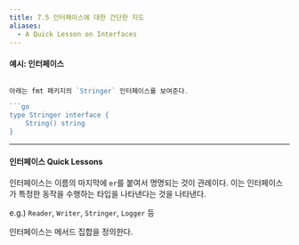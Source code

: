 ```yaml
---
title: 7.5 인터페이스에 대한 간단한 지도
aliases:
  - A Quick Lesson on Interfaces
---
```


#### 예시: 인터페이스

```go

아래는 fmt 패키지의 `Stringer` 인터페이스를 보여준다.

```go
type Stringer interface {
    String() string
}
```

---

#### 인터페이스 Quick Lessons

인터페이스는 이름의 마지막에 `er`를 붙여서 명명되는 것이 관례이다. 
이는 인터페이스가 특정한 동작을 수행하는 타입을 나타낸다는 것을 나타낸다.

e.g.) `Reader`, `Writer`, `Stringer`, `Logger` 등

인터페이스는 메서드 집합을 정의한다.